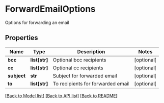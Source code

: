 # ForwardEmailOptions

Options for forwarding an email
## Properties
Name | Type | Description | Notes
------------ | ------------- | ------------- | -------------
**bcc** | **list[str]** | Optional bcc recipients | [optional] 
**cc** | **list[str]** | Optional cc recipients | [optional] 
**subject** | **str** | Subject for forwarded email | [optional] 
**to** | **list[str]** | To recipients for forwarded email | [optional] 

[[Back to Model list]](../README#documentation-for-models) [[Back to API list]](../README#documentation-for-api-endpoints) [[Back to README]](../README)


